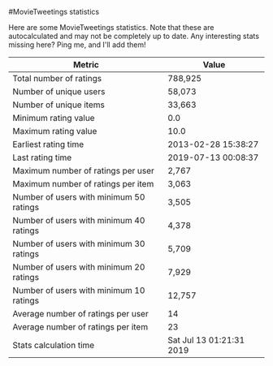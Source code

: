 #MovieTweetings statistics

Here are some MovieTweetings statistics. Note that these are autocalculated and may not be completely up to date. Any interesting stats missing here? Ping me, and I'll add them!

Metric | Value
--- | ---
Total number of ratings                 | 788,925
Number of unique users                  | 58,073
Number of unique items                  | 33,663
Minimum rating value                    | 0.0
Maximum rating value                    | 10.0
Earliest rating time                    | 2013-02-28 15:38:27
Last rating time                        | 2019-07-13 00:08:37
Maximum number of ratings per user      | 2,767
Maximum number of ratings per item      | 3,063
Number of users with minimum 50 ratings | 3,505
Number of users with minimum 40 ratings | 4,378
Number of users with minimum 30 ratings | 5,709
Number of users with minimum 20 ratings | 7,929
Number of users with minimum 10 ratings | 12,757
Average number of ratings per user      | 14
Average number of ratings per item      | 23
Stats calculation time                  | Sat Jul 13 01:21:31 2019

